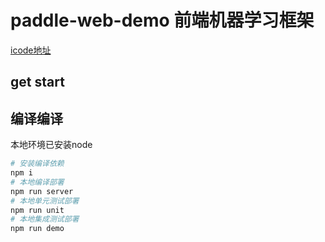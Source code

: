 # paddle-web-demo 前端机器学习框架

[icode地址](http://icode.baidu.com/repos/baidu/mms/paddle-web-demo/tree/master)

## get start

## 编译编译

本地环境已安装node

```bash
# 安装编译依赖
npm i
# 本地编译部署
npm run server
# 本地单元测试部署
npm run unit
# 本地集成测试部署
npm run demo
```
